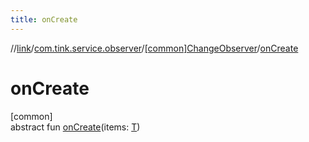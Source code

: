 ```yaml
---
title: onCreate
---
```

//[link](../../../index.html)/[com.tink.service.observer](../index.html)/[[common]ChangeObserver](index.html)/[onCreate](on-create.html)



# onCreate



[common]\
abstract fun [onCreate](on-create.html)(items: [T](index.html))




